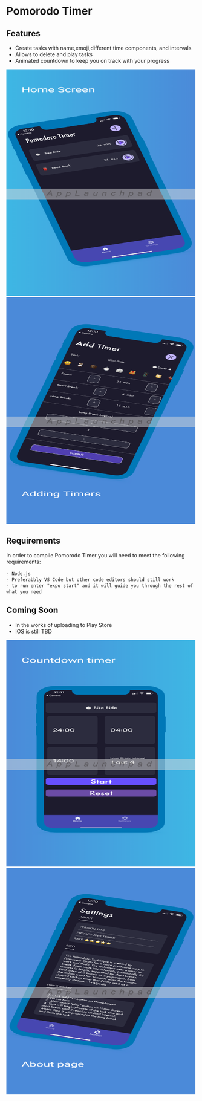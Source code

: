 # Pomorodo Timer

## Features
- Create tasks with name,emoji,different time components, and intervals 
- Allows to delete and play tasks 
- Animated countdown to keep you on track with your progress

<p float="left">
  <img src="6.5-inch Screenshot 1.jpg" width="500" height="600">
  <img src="6.5-inch Screenshot 2.jpg" width="500" height="600">
</p>


## Requirements
In order to compile Pomorodo Timer you will need to meet the following requirements:
```
- Node.js
- Preferabbly VS Code but other code editors should still work
- to run enter "expo start" and it will guide you through the rest of what you need
```
## Coming Soon
- In the works of uploading to Play Store
- IOS is still TBD

<p float="left">
  <img src="6.5-inch Screenshot 3.jpg" width="500" height="600">
  <img src="6.5-inch Screenshot 4.jpg" width="500" height="600">
</p>
